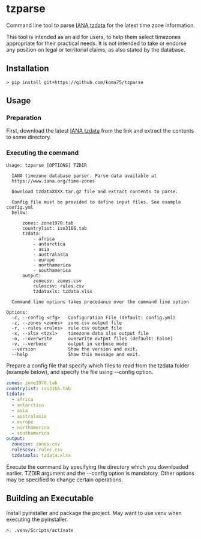 tzparse
========================================================================

Command line tool to parse [IANA tzdata][IANA]
for the latest time zone information.

This tool is intended as an aid for users, to help them select timezones
appropriate for their practical needs.  It is not intended to take or
endorse any position on legal or territorial claims, as also stated by
the database.

Installation
------------------------------------------------------------------------

~~~shell
> pip install git+https://github.com/koma75/tzparse
~~~

Usage
------------------------------------------------------------------------

### Preparation

First, download the latest [IANA tzdata][IANA] from the link and extract
the contents to some directory.

### Executing the command

~~~shell
Usage: tzparse [OPTIONS] TZDIR

  IANA timezone database parser. Parse data available at
  https://www.iana.org/time-zones

  Download tzdataXXXX.tar.gz file and extract contents to parse.

  Config file must be provided to define input files. See example config.yml
  below:

      zones: zone1970.tab
      countrylist: iso3166.tab
      tzdata:
          - africa
          - antarctica
          - asia
          - australasia
          - europe
          - northamerica
          - southamerica
      output:
          zonecsv: zones.csv
          rulescsv: rules.csv
          tzdataxls: tzdata.xlsx

  Command line options takes precedance over the command line option

Options:
  -c, --config <cfg>   Configuration File (default: config.yml)
  -z, --zones <zones>  zone csv output file
  -r, --rules <rules>  rule csv output file
  -x, --xlsx <tzxl>    timezone data xlsx output file
  -o, --overwrite      overwrite output files (default: False)
  -v, --verbose        output in verbose mode
  --version            Show the version and exit.
  --help               Show this message and exit.
~~~

Prepare a config file that specify which files to read from
the tzdata folder (example below), and specify the file using --config
option.

~~~yaml
zones: zone1970.tab
countrylist: iso3166.tab
tzdata:
  - africa
  - antarctica
  - asia
  - australasia
  - europe
  - northamerica
  - southamerica
output:
  zonecsv: zones.csv
  rulescsv: rules.csv
  tzdataxls: tzdata.xlsx
  ~~~

Execute the command by specifying the directory which you downloaded
earlier.
TZDIR argument and the --config option is mandatory.
Other options may be specified to change certain operations.

Building an Executable
------------------------------------------------------------------------

Install pyinstaller and package the project.
May want to use venv when executing the pyinstaller.

~~~shell
>. .venv/Scripts/activate

~~~

[IANA]:https://www.iana.org/time-zones